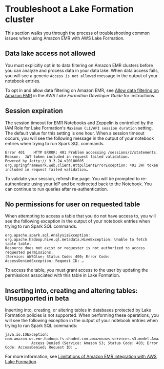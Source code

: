 # Troubleshoot a Lake Formation cluster<a name="emr-troubleshoot-lf"></a>

 This section walks you through the process of troubleshooting common issues when using Amazon EMR with AWS Lake Formation\.

## Data lake access not allowed<a name="emr-troubleshoot-lf-data-access"></a>

You must explicitly opt in to data filtering on Amazon EMR clusters before you can analyze and process data in your data lake\. When data access fails, you will see a generic `Access is not allowed` message in the output of your notebook entries\.

To opt in and allow data filtering on Amazon EMR, see [Allow data filtering on Amazon EMR](https://docs.aws.amazon.com/lake-formation/latest/dg/getting-started-setup.html#emr-switch) in the *AWS Lake Formation Developer Guide* for instructions\.

## Session expiration<a name="emr-troubleshoot-lf-expiration"></a>

The session timeout for EMR Notebooks and Zeppelin is controlled by the IAM Role for Lake Formation's `Maximum CLI/API session duration` setting\. The default value for this setting is one hour\. When a session timeout occurs, you will see the following message in the output of your notebook entries when trying to run Spark SQL commands\.

```
Error 401    HTTP ERROR: 401 Problem accessing /sessions/2/statements. 
Reason:  JWT token included in request failed validation. 
Powered by Jetty:// 9.3.24.v20180605   org.springframework.web.client.HttpClientErrorException: 401 JWT token included in request failed validation…
```

To validate your session, refresh the page\. You will be prompted to re\-authenticate using your IdP and be redirected back to the Notebook\. You can continue to run queries after re\-authentication\.

## No permissions for user on requested table<a name="emr-troubleshoot-lf-no-permissisons"></a>

When attempting to access a table that you do not have access to, you will see the following exception in the output of your notebook entries when trying to run Spark SQL commands\.

```
org.apache.spark.sql.AnalysisException: org.apache.hadoop.hive.ql.metadata.HiveException: Unable to fetch table table. 
Resource does not exist or requester is not authorized to access requested permissions. 
(Service: AWSGlue; Status Code: 400; Error Code: AccessDeniedException; Request ID: …
```

To access the table, you must grant access to the user by updating the permissions associated with this table in Lake Formation\.

## Inserting into, creating and altering tables: Unsupported in beta<a name="emr-troubleshoot-lf-unsupported"></a>

Inserting into, creating, or altering tables in databases protected by Lake Formation policies is not supported\. When performing these operations, you will see the following exception in the output of your notebook entries when trying to run Spark SQL commands:

```
java.io.IOException: com.amazon.ws.emr.hadoop.fs.shaded.com.amazonaws.services.s3.model.AmazonS3Exception: 
            Access Denied (Service: Amazon S3; Status Code: 403; Error Code: AccessDenied; Request ID: …
```

For more information, see [Limitations of Amazon EMR integration with AWS Lake Formation](https://docs.aws.amazon.com/emr/latest/ManagementGuide/emr-lf-scope.html#emr-lf-limitations)\.